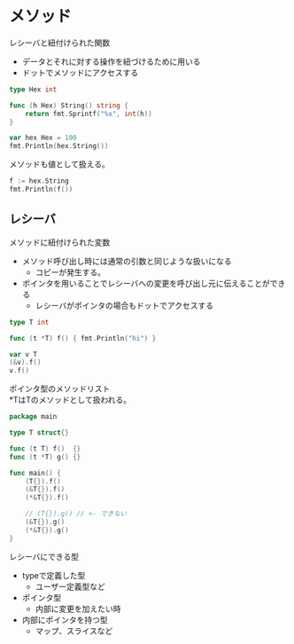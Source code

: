 # メソッド

レシーバと紐付けられた関数
- データとそれに対する操作を紐づけるために用いる
- ドットでメソッドにアクセスする

```go
type Hex int

func (h Hex) String() string {
	return fmt.Sprintf("%x", int(h))
}

var hex Hex = 100
fmt.Println(hex.String())
```

メソッドも値として扱える。
```go
f := hex.String
fmt.Println(f())
```

## レシーバ
メソッドに紐付けられた変数
- メソッド呼び出し時には通常の引数と同じような扱いになる
  - コピーが発生する。
- ポインタを用いることでレシーバへの変更を呼び出し元に伝えることができる
  - レシーバがポインタの場合もドットでアクセスする

```go
type T int

func (t *T) f() { fmt.Println("hi") }

var v T
(&v).f()
v.f()
```

ポインタ型のメソッドリスト  
*TはTのメソッドとして扱われる。
```go
package main

type T struct{}

func (t T) f()  {}
func (t *T) g() {}

func main() {
	(T{}).f()
	(&T{}).f()
	(*&T{}).f()

	// (T{}).g() // <- できない
	(&T{}).g()
	(*&T{}).g()
}
```

レシーバにできる型
- typeで定義した型
  - ユーザー定義型など
- ポインタ型
  - 内部に変更を加えたい時
- 内部にポインタを持つ型
  - マップ、スライスなど
